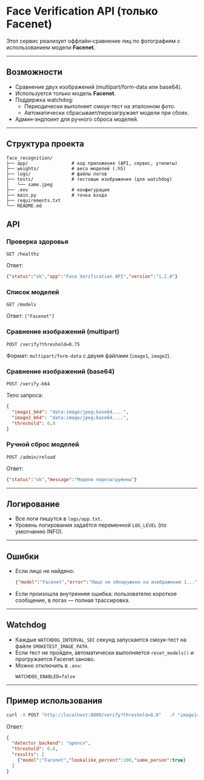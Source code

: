 # Face Verification API (только Facenet)

Этот сервис реализует оффлайн‑сравнение лиц по фотографиям с использованием модели **Facenet**.

---

## Возможности

- Сравнение двух изображений (multipart/form-data или base64).
- Используется только модель **Facenet**.
- Поддержка watchdog:
  - Периодически выполняет смоук‑тест на эталонном фото.
  - Автоматически сбрасывает/перезагружает модели при сбоях.
- Админ‑эндпоинт для ручного сброса моделей.

---

## Структура проекта

```
face_recognition/
├── app/                # код приложения (API, сервис, утилиты)
├── weights/            # веса моделей (.h5)
├── logs/               # файлы логов
├── tests/              # тестовые изображения (для watchdog)
│   └── same.jpeg
├── .env                # конфигурация
├── main.py             # точка входа
├── requirements.txt
└── README.md
```

## API

### Проверка здоровья
```
GET /healthz
```
Ответ:
```json
{"status":"ok","app":"Face Verification API","version":"1.2.0"}
```

### Список моделей
```
GET /models
```
Ответ: `["Facenet"]`

### Сравнение изображений (multipart)
```
POST /verify?threshold=0.75
```
Формат: `multipart/form-data` с двумя файлами (`image1`, `image2`).

### Сравнение изображений (base64)
```
POST /verify-b64
```
Тело запроса:
```json
{
  "image1_b64": "data:image/jpeg;base64,...",
  "image2_b64": "data:image/jpeg;base64,...",
  "threshold": 0.8
}
```

### Ручной сброс моделей
```
POST /admin/reload
```
Ответ:
```json
{"status":"ok","message":"Модели перезагружены"}
```

---

## Логирование

- Все логи пишутся в `logs/app.txt`.
- Уровень логирования задаётся переменной `LOG_LEVEL` (по умолчанию INFO).

---

## Ошибки

- Если лицо не найдено:
  ```json
  {"model":"Facenet","error":"Лицо не обнаружено на изображении 1..."}
  ```
- Если произошла внутренняя ошибка: пользователю короткое сообщение, в логах — полная трассировка.

---

## Watchdog

- Каждые `WATCHDOG_INTERVAL_SEC` секунд запускается смоук‑тест на файле `SMOKETEST_IMAGE_PATH`.
- Если тест не пройден, автоматически выполняется `reset_models()` и прогружается Facenet заново.
- Можно отключить в `.env`:
  ```env
  WATCHDOG_ENABLED=false
  ```

---

## Пример использования

```bash
curl -X POST "http://localhost:8000/verify?threshold=0.8"   -F "image1=@tests/same1.jpeg"   -F "image2=@tests/same1.jpeg"
```

Ответ:
```json
{
  "detector_backend": "opencv",
  "threshold": 0.8,
  "results": [
    {"model":"Facenet","lookalike_percent":100,"same_person":true}
  ]
}
```
